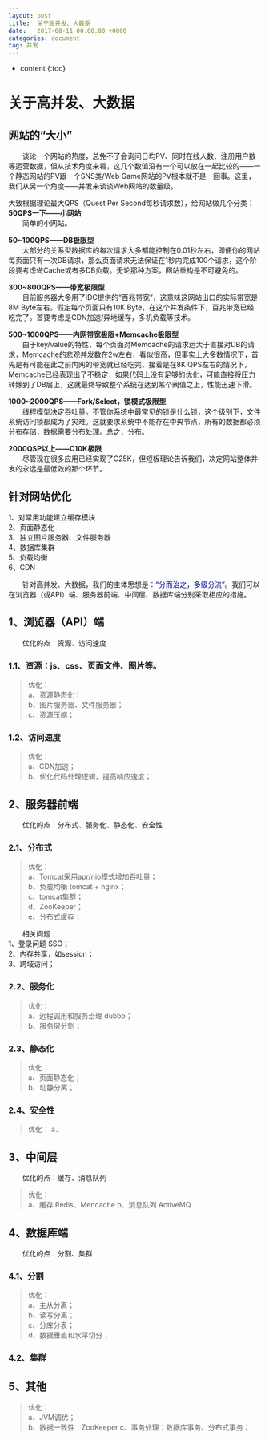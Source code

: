 ```yaml
---
layout: post
title:  关于高并发、大数据
date:   2017-08-11 00:00:00 +0800
categories: document
tag: 并发
---
```


* content
{:toc}

# 关于高并发、大数据

## 网站的“大小”

&emsp;&emsp;谈论一个网站的热度，总免不了会询问日均PV、同时在线人数、注册用户数等运营数据，但从技术角度来看，这几个数值没有一个可以放在一起比较的——一个静态网站的PV跟一个SNS类/Web Game网站的PV根本就不是一回事。这里，我们从另一个角度——并发来谈谈Web网站的数量级。

大致根据理论最大QPS（Quest Per Second每秒请求数），给网站做几个分类：  
<b>50QPS一下——小网站</b>  
&emsp;&emsp;简单的小网站。

<b>50~100QPS——DB极限型</b>  
&emsp;&emsp;大部分的关系型数据库的每次请求大多都能控制在0.01秒左右，即便你的网站每页面只有一次DB请求，那么页面请求无法保证在1秒内完成100个请求，这个阶段要考虑做Cache或者多DB负载。无论那种方案，网站重构是不可避免的。

<b>300~800QPS——带宽极限型</b>  
&emsp;&emsp;目前服务器大多用了IDC提供的“百兆带宽”，这意味这网站出口的实际带宽是8M Byte左右。假定每个页面只有10K Byte，在这个并发条件下，百兆带宽已经吃完了。首要考虑是CDN加速/异地缓存，多机负载等技术。

<b>500~1000QPS——内网带宽极限+Memcache极限型</b>  
&emsp;&emsp;由于key/value的特性，每个页面对Memcache的请求远大于直接对DB的请求，Memcache的悲观并发数在2w左右，看似很高，但事实上大多数情况下，首先是有可能在此之前内网的带宽就已经吃完，接着是在8K QPS左右的情况下，Memcache已经表现出了不稳定，如果代码上没有足够的优化，可能直接将压力转嫁到了DB层上，这就最终导致整个系统在达到某个阀值之上，性能迅速下滑。  

<b>1000~2000QPS——Fork/Select，锁模式极限型</b>  
&emsp;&emsp;线程模型决定吞吐量。不管你系统中最常见的锁是什么锁，这个级别下，文件系统访问锁都成为了灾难。这就要求系统中不能存在中央节点，所有的数据都必须分布存储，数据需要分布处理。总之，分布。

<b>2000QSP以上——C10K极限</b>  
&emsp;&emsp;尽管现在很多应用已经实现了C25K，但短板理论告诉我们，决定网站整体并发的永远是最低效的那个环节。

## 针对网站优化  
1、对常用功能建立缓存模块  
2、页面静态化  
3、独立图片服务器、文件服务器  
4、数据库集群   
5、负载均衡  
6、CDN  

&emsp;&emsp;针对高并发、大数据，我们的主体思想是：<font color="darkblue">“分而治之，多级分流”</font>。我们可以在浏览器（或API）端、服务器前端、中间层、数据库端分别采取相应的措施。  

## 1、浏览器（API）端  
&emsp;&emsp;优化的点：资源、访问速度  

### 1.1、资源：js、css、页面文件、图片等。
> 优化：  
a、资源静态化；  
b、图片服务器、文件服务器；  
c、资源压缩；

### 1.2、访问速度
> 优化：  
a、CDN加速；  
b、优化代码处理逻辑，提高响应速度；  

## 2、服务器前端  

&emsp;&emsp;优化的点：分布式、服务化、静态化、安全性

### 2.1、分布式  
> 优化：  
a、Tomcat采用apr/nio模式增加吞吐量；  
b、负载均衡 tomcat + nginx；  
c、tomcat集群；  
d、ZooKeeper；  
e、分布式缓存；  

&emsp;&emsp;相关问题：   
1、登录问题 SSO；  
2、内存共享，如session；  
3、跨域访问；  

### 2.2、服务化
> 优化：  
a、远程调用和服务治理 dubbo；  
b、服务层分割；  

### 2.3、静态化  
> 优化：  
a、页面静态化；  
b、动静分离；  

### 2.4、安全性  
> 优化：
a、

## 3、中间层  
&emsp;&emsp;优化的点：缓存、消息队列

> 优化：  
a、缓存 Redis、Mencache
b、消息队列 ActiveMQ

## 4、数据库端
&emsp;&emsp;优化的点：分割、集群

### 4.1、分割
> 优化：  
a、主从分离；  
b、读写分离；  
c、分库分表；  
d、数据垂直和水平切分；  

### 4.2、集群

## 5、其他
> 优化：  
a、JVM调优；  
b、数据一致性：ZooKeeper
c、事务处理：数据库事务、分布式事务；  
